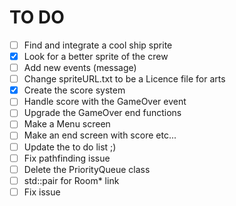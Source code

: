 TO DO
=====

- [ ] Find and integrate a cool ship sprite
- [x] Look for a better sprite of the crew
- [ ] Add new events (message)
- [ ] Change spriteURL.txt to be a Licence file for arts
- [x] Create the score system
- [ ] Handle score with the GameOver event
- [ ] Upgrade the GameOver end functions
- [ ] Make a Menu screen
- [ ] Make an end screen with score etc...
- [ ] Update the to do list ;)
- [ ] Fix pathfinding issue
- [ ] Delete the PriorityQueue class
- [ ] std::pair for Room* link
- [ ] Fix issue